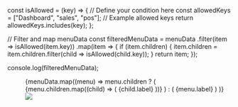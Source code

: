   const isAllowed = (key) => {
    // Define your condition here
    const allowedKeys = ["Dashboard", "sales", "pos"]; // Example allowed keys
    return allowedKeys.includes(key);
  };

// Filter and map menuData
const filteredMenuData = menuData
  .filter(item => isAllowed(item.key))
  .map(item => {
    if (item.children) {
      item.children = item.children.filter(child => isAllowed(child.key));
    }
    return item;
  });

console.log(filteredMenuData);
 <Menu
            style={{ width: 200, backgroundColor: "#1F263E", color: "#FFFFFF" }}
            defaultSelectedKeys={["Dashboard"]}
            mode="inline"
          >
            {menuData.map((menu) =>
              menu.children ? (
                <Menu.SubMenu
                  key={menu.key}
                  title={menu.label}
                  icon={menu.icon}
                >
                  {menu.children.map((child) => (
                    <Menu.Item key={child.key} icon={child.icon}>
                      <Link to={child.link}>{child.label}</Link>
                    </Menu.Item>
                  ))}
                </Menu.SubMenu>
              ) : (
                <Menu.Item key={menu.key} icon={menu.icon}>
                  <Link to={menu.link}>{menu.label}</Link>
                </Menu.Item>
              )
            )}
            <div style={{ display: 'flex', width: '100%', alignItems: 'center', justifyContent: 'center', paddingTop: '25%' }}>
              <img src={logoIcon} />
            </div>
          </Menu>
